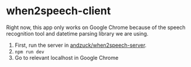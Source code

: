 # when2speech-client

Right now, this app only works on Google Chrome because of the speech recognition tool and datetime parsing library we are using.

1. First, run the server in [andzuck/when2speech-server](https://github.com/andzuck/when2speech-server).
2. `npm run dev`
3. Go to relevant localhost in Google Chrome

